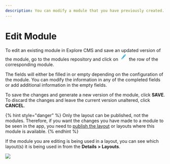 ```yaml
---
description: You can modify a module that you have previously created. Change the expiration date, update an image, modify a text...
---
```


# Edit Module

To edit an existing module in Explore CMS and save an updated version of the module, go to the modules repository and click on ![](https://github.com/iciaparicio/explore-cms/blob/master/.gitbook/assets/icono_editar.png?raw=true) the row of the corresponding module.

The fields will either be filled in or empty depending on the configuration of the module. You can modify the information in any of the completed fields or add additional information in the empty fields.

To save the changes and generate a new version of the module, click **SAVE**. To discard the changes and leave the current version unaltered, click **CANCEL**.

{% hint style="danger" %} Only the layout can be published, not the modules. Therefore, if you want the changes you have made to a module to be seen in the app, you need to [publish the layout](../layout/publicar-layouts.md) or layouts where this module is available. {% endhint %}

If the module you are editing is being used in a layout, you can see which layout(s) it is being used in from the **Details > Layouts**.

![](https://lh6.googleusercontent.com/737Kt2kqTRwajUNboSBg_H5X9P0xxB2oHlIRtVERRTxKUdo3w-d17Yxyw4eUjYzIYRbCAq8vOniH62tnz5ksMz3M-9P2ARcpdXAF7VBSvu3xfcPoOFOY6YzfD9qRZwqNmyJNU9PE)
